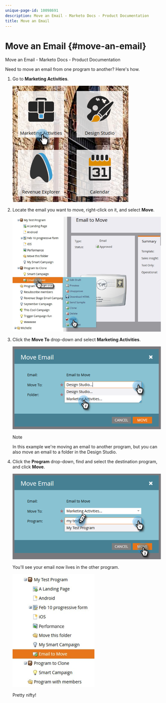```yaml
---
unique-page-id: 10098691
description: Move an Email - Marketo Docs - Product Documentation
title: Move an Email
---
```


# Move an Email {#move-an-email}

Move an Email - Marketo Docs - Product Documentation

Need to move an email from one program to another? Here's how.

1. Go to **Marketing Activities**.

   ![](assets/one-2.png)

1. Locate the email you want to move, right-click on it, and select **Move**.

   ![](assets/leadperformance.jpg)

1. Click the **Move To** drop-down and select **Marketing Activities**.

   ![](assets/three-2.png)

   >[!NOTE]
   >
   >In this example we're moving an email to another program, but you can also move an email to a folder in the Design Studio.

1. Click the **Program** drop-down, find and select the destination program, and click **Move**.

   ![](assets/four-2.png)

   You'll see your email now lives in the other program.

   ![](assets/leadperformance2.jpg)

   Pretty nifty!

